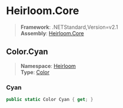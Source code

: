 # Heirloom.Core

> **Framework**: .NETStandard,Version=v2.1  
> **Assembly**: [Heirloom.Core][0]  

## Color.Cyan

> **Namespace**: [Heirloom][0]  
> **Type**: [Color][1]  

### Cyan

```cs
public static Color Cyan { get; }
```

[0]: ../../../Heirloom.Core.md
[1]: ../Color.md
